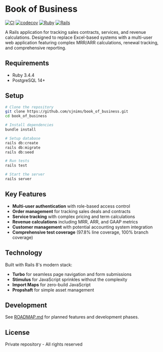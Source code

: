 # Book of Business

[![CI](https://github.com/sjnims/book_of_business/actions/workflows/ci.yml/badge.svg)](https://github.com/sjnims/book_of_business/actions/workflows/ci.yml)
[![codecov](https://codecov.io/gh/sjnims/book_of_business/graph/badge.svg?token=mzBScx1grB)](https://codecov.io/gh/sjnims/book_of_business)
[![Ruby](https://img.shields.io/badge/Ruby-3.4.4-red.svg)](https://www.ruby-lang.org)
[![Rails](https://img.shields.io/badge/Rails-8.0.2-red.svg)](https://rubyonrails.org)

A Rails application for tracking sales contracts, services, and revenue calculations. Designed to replace Excel-based systems with a multi-user web application featuring complex MRR/ARR calculations, renewal tracking, and comprehensive reporting.

## Requirements

* Ruby 3.4.4
* PostgreSQL 14+

## Setup

```bash
# Clone the repository
git clone https://github.com/sjnims/book_of_business.git
cd book_of_business

# Install dependencies
bundle install

# Setup database
rails db:create
rails db:migrate
rails db:seed

# Run tests
rails test

# Start the server
rails server
```

## Key Features

* **Multi-user authentication** with role-based access control
* **Order management** for tracking sales deals and contracts
* **Service tracking** with complex pricing and term calculations
* **Revenue calculations** including MRR, ARR, and GAAP metrics
* **Customer management** with potential accounting system integration
* **Comprehensive test coverage** (97.8% line coverage, 100% branch coverage)

## Technology

Built with Rails 8's modern stack:

* **Turbo** for seamless page navigation and form submissions
* **Stimulus** for JavaScript sprinkles without the complexity
* **Import Maps** for zero-build JavaScript
* **Propshaft** for simple asset management

## Development

See [ROADMAP.md](ROADMAP.md) for planned features and development phases.

## License

Private repository - All rights reserved
